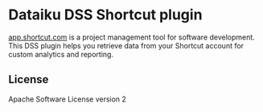 # Dataiku DSS Shortcut plugin

[app.shortcut.com](https://app.shortcut.com/) is a project management tool for software development.
This DSS plugin helps you retrieve data from your Shortcut account for custom analytics and reporting.

## License
Apache Software License version 2
